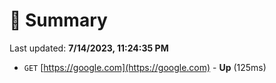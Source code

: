 # 📖 Summary
Last updated: **7/14/2023, 11:24:35 PM**

- `GET` [https://google.com](https://google.com) - **Up** (125ms)
